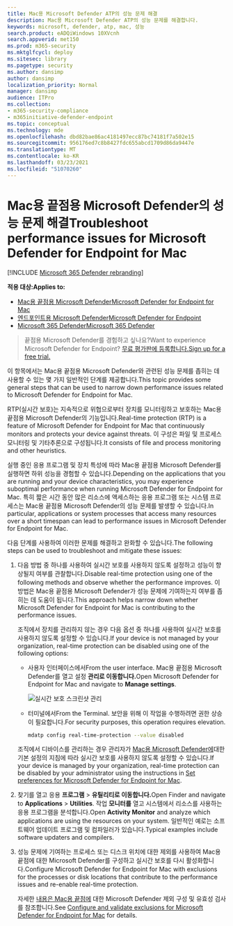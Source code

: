 ```yaml
---
title: Mac용 Microsoft Defender ATP의 성능 문제 해결
description: Mac용 Microsoft Defender ATP의 성능 문제를 해결합니다.
keywords: microsoft, defender, atp, mac, 성능
search.product: eADQiWindows 10XVcnh
search.appverid: met150
ms.prod: m365-security
ms.mktglfcycl: deploy
ms.sitesec: library
ms.pagetype: security
ms.author: dansimp
author: dansimp
localization_priority: Normal
manager: dansimp
audience: ITPro
ms.collection:
- m365-security-compliance
- m365initiative-defender-endpoint
ms.topic: conceptual
ms.technology: mde
ms.openlocfilehash: dbd82bae86ac4181497ecc87bc74181f7a502e15
ms.sourcegitcommit: 956176ed7c8b8427fdc655abcd1709d86da9447e
ms.translationtype: MT
ms.contentlocale: ko-KR
ms.lasthandoff: 03/23/2021
ms.locfileid: "51070260"
---
```

# <a name="troubleshoot-performance-issues-for-microsoft-defender-for-endpoint-for-mac"></a><span data-ttu-id="f8456-104">Mac용 끝점용 Microsoft Defender의 성능 문제 해결</span><span class="sxs-lookup"><span data-stu-id="f8456-104">Troubleshoot performance issues for Microsoft Defender for Endpoint for Mac</span></span>

[!INCLUDE [Microsoft 365 Defender rebranding](../../includes/microsoft-defender.md)]


<span data-ttu-id="f8456-105">**적용 대상:**</span><span class="sxs-lookup"><span data-stu-id="f8456-105">**Applies to:**</span></span>

- [<span data-ttu-id="f8456-106">Mac용 끝점용 Microsoft Defender</span><span class="sxs-lookup"><span data-stu-id="f8456-106">Microsoft Defender for Endpoint for Mac</span></span>](microsoft-defender-endpoint-mac.md)
- [<span data-ttu-id="f8456-107">엔드포인트용 Microsoft Defender</span><span class="sxs-lookup"><span data-stu-id="f8456-107">Microsoft Defender for Endpoint</span></span>](https://go.microsoft.com/fwlink/p/?linkid=2146631)
- [<span data-ttu-id="f8456-108">Microsoft 365 Defender</span><span class="sxs-lookup"><span data-stu-id="f8456-108">Microsoft 365 Defender</span></span>](https://go.microsoft.com/fwlink/?linkid=2118804)

> <span data-ttu-id="f8456-109">끝점용 Microsoft Defender를 경험하고 싶나요?</span><span class="sxs-lookup"><span data-stu-id="f8456-109">Want to experience Microsoft Defender for Endpoint?</span></span> [<span data-ttu-id="f8456-110">무료 평가판에 등록합니다.</span><span class="sxs-lookup"><span data-stu-id="f8456-110">Sign up for a free trial.</span></span>](https://www.microsoft.com/microsoft-365/windows/microsoft-defender-atp?ocid=docs-wdatp-exposedapis-abovefoldlink)

<span data-ttu-id="f8456-111">이 항목에서는 Mac용 끝점용 Microsoft Defender와 관련된 성능 문제를 좁히는 데 사용할 수 있는 몇 가지 일반적인 단계를 제공합니다.</span><span class="sxs-lookup"><span data-stu-id="f8456-111">This topic provides some general steps that can be used to narrow down performance issues related to Microsoft Defender for Endpoint for Mac.</span></span>

<span data-ttu-id="f8456-112">RTP(실시간 보호)는 지속적으로 위협으로부터 장치를 모니터링하고 보호하는 Mac용 끝점용 Microsoft Defender의 기능입니다.</span><span class="sxs-lookup"><span data-stu-id="f8456-112">Real-time protection (RTP) is a feature of Microsoft Defender for Endpoint for Mac that continuously monitors and protects your device against threats.</span></span> <span data-ttu-id="f8456-113">이 구성은 파일 및 프로세스 모니터링 및 기타추론으로 구성됩니다.</span><span class="sxs-lookup"><span data-stu-id="f8456-113">It consists of file and process monitoring and other heuristics.</span></span>

<span data-ttu-id="f8456-114">실행 중인 응용 프로그램 및 장치 특성에 따라 Mac용 끝점용 Microsoft Defender를 실행하면 하위 성능을 경험할 수 있습니다.</span><span class="sxs-lookup"><span data-stu-id="f8456-114">Depending on the applications that you are running and your device characteristics, you may experience suboptimal performance when running Microsoft Defender for Endpoint for Mac.</span></span> <span data-ttu-id="f8456-115">특히 짧은 시간 동안 많은 리소스에 액세스하는 응용 프로그램 또는 시스템 프로세스는 Mac용 끝점용 Microsoft Defender의 성능 문제를 발생할 수 있습니다.</span><span class="sxs-lookup"><span data-stu-id="f8456-115">In particular, applications or system processes that access many resources over a short timespan can lead to performance issues in Microsoft Defender for Endpoint for Mac.</span></span>

<span data-ttu-id="f8456-116">다음 단계를 사용하여 이러한 문제를 해결하고 완화할 수 있습니다.</span><span class="sxs-lookup"><span data-stu-id="f8456-116">The following steps can be used to troubleshoot and mitigate these issues:</span></span>

1. <span data-ttu-id="f8456-117">다음 방법 중 하나를 사용하여 실시간 보호를 사용하지 않도록 설정하고 성능이 향상될지 여부를 관찰합니다.</span><span class="sxs-lookup"><span data-stu-id="f8456-117">Disable real-time protection using one of the following methods and observe whether the performance improves.</span></span> <span data-ttu-id="f8456-118">이 방법은 Mac용 끝점용 Microsoft Defender가 성능 문제에 기여하는지 여부를 좁히는 데 도움이 됩니다.</span><span class="sxs-lookup"><span data-stu-id="f8456-118">This approach helps narrow down whether Microsoft Defender for Endpoint for Mac is contributing to the performance issues.</span></span>

    <span data-ttu-id="f8456-119">조직에서 장치를 관리하지 않는 경우 다음 옵션 중 하나를 사용하여 실시간 보호를 사용하지 않도록 설정할 수 있습니다.</span><span class="sxs-lookup"><span data-stu-id="f8456-119">If your device is not managed by your organization, real-time protection can be disabled using one of the following options:</span></span>

    - <span data-ttu-id="f8456-120">사용자 인터페이스에서</span><span class="sxs-lookup"><span data-stu-id="f8456-120">From the user interface.</span></span> <span data-ttu-id="f8456-121">Mac용 끝점용 Microsoft Defender를 열고 설정 **관리로 이동합니다.**</span><span class="sxs-lookup"><span data-stu-id="f8456-121">Open Microsoft Defender for Endpoint for Mac and navigate to **Manage settings**.</span></span>

      ![실시간 보호 스크린샷 관리](/windows/security/threat-protection/microsoft-defender-antivirus/images/mdatp-36-rtp)

    - <span data-ttu-id="f8456-123">터미널에서</span><span class="sxs-lookup"><span data-stu-id="f8456-123">From the Terminal.</span></span> <span data-ttu-id="f8456-124">보안을 위해 이 작업을 수행하려면 권한 상승이 필요합니다.</span><span class="sxs-lookup"><span data-stu-id="f8456-124">For security purposes, this operation requires elevation.</span></span>

      ```bash
      mdatp config real-time-protection --value disabled
      ```

    <span data-ttu-id="f8456-125">조직에서 디바이스를 관리하는 경우 관리자가 [Mac용 Microsoft Defender에](mac-preferences.md)대한 기본 설정의 지침에 따라 실시간 보호를 사용하지 않도록 설정할 수 있습니다.</span><span class="sxs-lookup"><span data-stu-id="f8456-125">If your device is managed by your organization, real-time protection can be disabled by your administrator using the instructions in [Set preferences for Microsoft Defender for Endpoint for Mac](mac-preferences.md).</span></span>

2. <span data-ttu-id="f8456-126">찾기를 열고 응용 **프로그램**  >  **유틸리티로 이동합니다.**</span><span class="sxs-lookup"><span data-stu-id="f8456-126">Open Finder and navigate to **Applications** > **Utilities**.</span></span> <span data-ttu-id="f8456-127">작업 **모니터를** 열고 시스템에서 리소스를 사용하는 응용 프로그램을 분석합니다.</span><span class="sxs-lookup"><span data-stu-id="f8456-127">Open **Activity Monitor** and analyze which applications are using the resources on your system.</span></span> <span data-ttu-id="f8456-128">일반적인 예로는 소프트웨어 업데이트 프로그램 및 컴파일러가 있습니다.</span><span class="sxs-lookup"><span data-stu-id="f8456-128">Typical examples include software updaters and compilers.</span></span>

3. <span data-ttu-id="f8456-129">성능 문제에 기여하는 프로세스 또는 디스크 위치에 대한 제외를 사용하여 Mac용 끝점에 대한 Microsoft Defender를 구성하고 실시간 보호를 다시 활성화합니다.</span><span class="sxs-lookup"><span data-stu-id="f8456-129">Configure Microsoft Defender for Endpoint for Mac with exclusions for the processes or disk locations that contribute to the performance issues and re-enable real-time protection.</span></span>

    <span data-ttu-id="f8456-130">자세한 [내용은 Mac용 끝점에](mac-exclusions.md) 대한 Microsoft Defender 제외 구성 및 유효성 검사를 참조합니다.</span><span class="sxs-lookup"><span data-stu-id="f8456-130">See [Configure and validate exclusions for Microsoft Defender for Endpoint for Mac](mac-exclusions.md) for details.</span></span>
